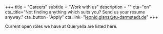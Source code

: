 +++
title = "Careers"
subtitle = "Work with us"
description = ""
cta="on"
cta_title="Not finding anything which suits you? Send us your resume anyway."
cta_button="Apply"
cta_link="leonid.glanz@tu-darmstadt.de"
+++


Current open roles we have at Queryella are listed here.